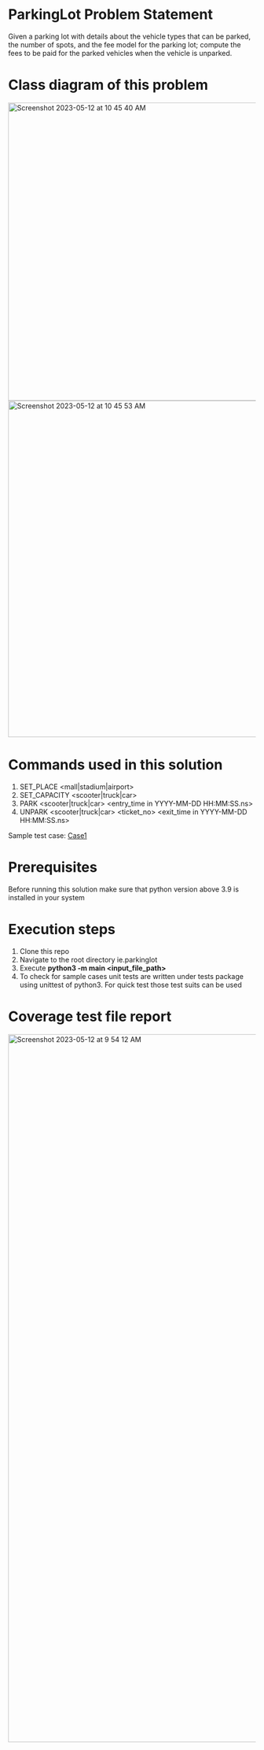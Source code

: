 # ParkingLot Problem Statement
Given a parking lot with details about the vehicle types that can be parked, the number of
spots, and the fee model for the parking lot; compute the fees to be paid for the parked
vehicles when the vehicle is unparked.

# Class diagram of this problem

<img width="605" alt="Screenshot 2023-05-12 at 10 45 40 AM" src="https://github.com/SowmyaLR/ParkingLot/assets/15843240/f18f5a80-aaf5-4927-897f-56fec12c93c4">


<img width="683" alt="Screenshot 2023-05-12 at 10 45 53 AM" src="https://github.com/SowmyaLR/ParkingLot/assets/15843240/f61ea30b-69bd-484f-a651-4a5d9e814108">




# Commands used in this solution

1. SET_PLACE <mall|stadium|airport>
2. SET_CAPACITY <scooter|truck|car> <number>
3. PARK <scooter|truck|car> <entry_time in YYYY-MM-DD HH:MM:SS.ns>
4. UNPARK <scooter|truck|car> <ticket_no> <exit_time in YYYY-MM-DD HH:MM:SS.ns>
  
  Sample test case: <a href="https://github.com/SowmyaLR/ParkingLot/blob/parkinglot/inputs/case1">Case1</a>
  

 # Prerequisites
  Before running this solution make sure that python version above 3.9 is installed in your system
# Execution steps
  1. Clone this repo
  2. Navigate to the root directory ie.parkinglot
  3. Execute <b> python3 -m main <input_file_path> </b>
  4. To check for sample cases unit tests are written under tests package using unittest of python3.
  For quick test those test suits can be used
  
 # Coverage test file report
  
  <img width="1437" alt="Screenshot 2023-05-12 at 9 54 12 AM" src="https://github.com/SowmyaLR/ParkingLot/assets/15843240/df3b26b0-7523-4695-99f9-73835da89074">
